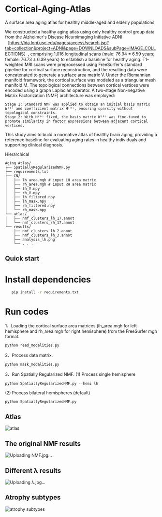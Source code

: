 # Cortical-Aging-Atlas
A surface area aging atlas for healthy middle-aged and elderly populations

We constructed a healthy aging atlas using only healthy control group data from the Alzheimer's Disease Neuroimaging Initiative ADNI（https://ida.loni.usc.edu/pages/access/search.jsp?tab=collection&project=ADNI&page=DOWNLOADS&subPage=IMAGE_COLLECTIONS）, comprising 1,016 longitudinal scans (male: 76.94 ± 6.59 years; female: 76.73 ± 6.39 years) to establish a baseline for healthy aging. T1-weighted MRI scans were preprocessed using FreeSurfer's standard pipeline for cortical surface reconstruction, and the resulting data were concatenated to generate a surface area matrix V. Under the Riemannian manifold framework, the cortical surface was modeled as a triangular mesh manifold M. The topological connections between cortical vertices were encoded using a graph Laplacian operator. A two-stage Non-negative Matrix Factorization (NMF) architecture was employed:
```plaintext
Stage 1: Standard NMF was applied to obtain an initial basis matrix W⁽⁰⁾ and coefficient matrix H⁽⁰⁾, ensuring sparsity without topological constraints.
Stage 2: With H⁽⁰⁾ fixed, the basis matrix W⁽⁰⁾ was fine-tuned to promote similarity in factor expressions between adjacent cortical vertices.
```
This study aims to build a normative atlas of healthy brain aging, providing a reference baseline for evaluating aging rates in healthy individuals and supporting clinical diagnosis.

Hierarchical
```plaintext
Aging Atlas/
├── SpatiallyRegularizedNMF.py
├── requirements.txt
├── CN/
│   ├── lh_area.mgh # input LH area matrix
│   ├── rh_area.mgh # input RH area matrix
│   ├── lh_V.npy
│   ├── rh_V.npy
│   ├── lh_filtered.npy
│   ├── lh_mask.npy
│   ├── rh_filtered.npy
│   └── rh_mask.npy
└── atlas/
│   ├── nmf_clusters_lh_17.annot
│   └── nmf_clusters_rh_17.annot
└── results/
    ├── nmf_clusters_lh_2.annot
    ├── nmf_clusters_lh_3.annot
    ├── analysis_lh.png
    └── . . .
```

## Quick start
# Install dependencies
```bash
   pip install -r requirements.txt
```
# Run codes

1、Loading the cortical surface area matrices (lh_area.mgh for left hemisphere and rh_area.mgh for right hemisphere) from the FreeSurfer mgh format.
```Python
python read_modalities.py
```
2、Process data matrix.
```Python
python mask_modalities.py
```
3、Run Spatially Regularized NMF.
(1) Process single hemisphere
```Python
python SpatiallyRegularizedNMF.py --hemi lh
```
(2) Process bilateral hemispheres (default)
```Python
python SpatiallyRegularizedNMF.py
```

## Atlas
![atlas](https://github.com/user-attachments/assets/a0ca5201-914d-4f55-ba82-11629476b1d8)

## The original NMF results
![Uploading NMF.jpg…]()

## Different λ results
![Uploading λ.jpg…]()


## Atrophy subtypes
![atrophy subtypes](https://github.com/user-attachments/assets/0a951efa-3be1-4bf5-9667-ec57aaad2283)


